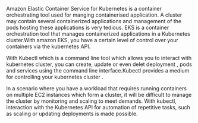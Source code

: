 Amazon Elastic Container Service for Kubernetes is a container orchestrating tool used for manging containerised application. A cluster may contain several containerized applications and management of the pods hosting these applications is very tedious. EKS is a container orchestration tool that manages containerized applications in a Kubernetes cluster.With amazon EKS, you have a certain level of control over your containers via the kubernetes API.
 
With Kubectl which is a command line tool which allows you to interact with kubernetes cluster, you can create, update or even delet deployment , pods and services using the command line interface.Kubectl provides a medium for controlling your kubernetes cluster .

In a scenario where you have a workload that requires running containers on multiple EC2 instances which form a cluster, it will be difficult to manage the cluster by monitoring and scaling to meet demands. With kubectl, interaction with the Kubernetes API for automation of  repetitive tasks, such as scaling or updating deployments is made possible.



